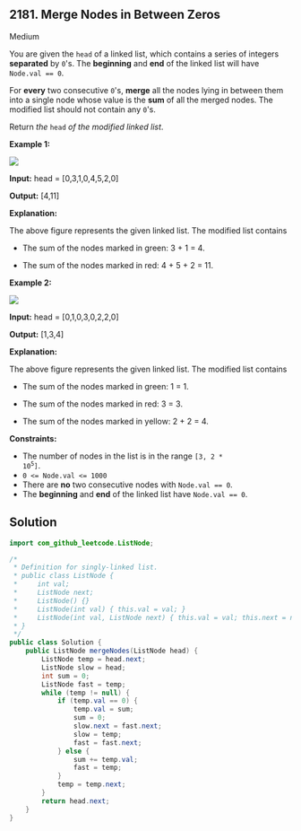 ## 2181\. Merge Nodes in Between Zeros

Medium

You are given the `head` of a linked list, which contains a series of integers **separated** by `0`'s. The **beginning** and **end** of the linked list will have `Node.val == 0`.

For **every** two consecutive `0`'s, **merge** all the nodes lying in between them into a single node whose value is the **sum** of all the merged nodes. The modified list should not contain any `0`'s.

Return _the_ `head` _of the modified linked list_.

**Example 1:**

![](https://assets.leetcode.com/uploads/2022/02/02/ex1-1.png)

**Input:** head = [0,3,1,0,4,5,2,0]

**Output:** [4,11]

**Explanation:**

The above figure represents the given linked list. The modified list contains

- The sum of the nodes marked in green: 3 + 1 = 4.

- The sum of the nodes marked in red: 4 + 5 + 2 = 11. 

**Example 2:**

![](https://assets.leetcode.com/uploads/2022/02/02/ex2-1.png)

**Input:** head = [0,1,0,3,0,2,2,0]

**Output:** [1,3,4]

**Explanation:**

The above figure represents the given linked list. The modified list contains

- The sum of the nodes marked in green: 1 = 1.

- The sum of the nodes marked in red: 3 = 3.

- The sum of the nodes marked in yellow: 2 + 2 = 4. 

**Constraints:**

*   The number of nodes in the list is in the range <code>[3, 2 * 10<sup>5</sup>]</code>.
*   `0 <= Node.val <= 1000`
*   There are **no** two consecutive nodes with `Node.val == 0`.
*   The **beginning** and **end** of the linked list have `Node.val == 0`.

## Solution

```java
import com_github_leetcode.ListNode;

/*
 * Definition for singly-linked list.
 * public class ListNode {
 *     int val;
 *     ListNode next;
 *     ListNode() {}
 *     ListNode(int val) { this.val = val; }
 *     ListNode(int val, ListNode next) { this.val = val; this.next = next; }
 * }
 */
public class Solution {
    public ListNode mergeNodes(ListNode head) {
        ListNode temp = head.next;
        ListNode slow = head;
        int sum = 0;
        ListNode fast = temp;
        while (temp != null) {
            if (temp.val == 0) {
                temp.val = sum;
                sum = 0;
                slow.next = fast.next;
                slow = temp;
                fast = fast.next;
            } else {
                sum += temp.val;
                fast = temp;
            }
            temp = temp.next;
        }
        return head.next;
    }
}
```